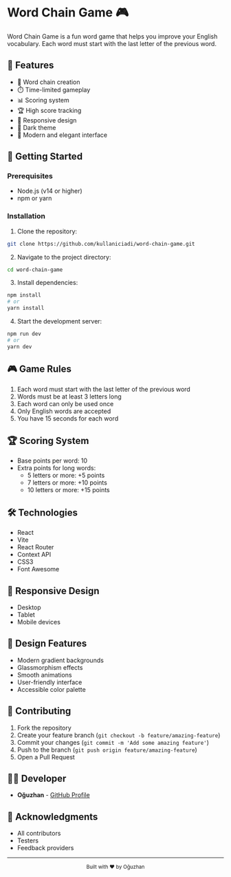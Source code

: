 # Word Chain Game 🎮

Word Chain Game is a fun word game that helps you improve your English vocabulary. Each word must start with the last letter of the previous word.

## 🌟 Features

- 🎯 Word chain creation
- ⏱️ Time-limited gameplay
- 📊 Scoring system
- 🏆 High score tracking
- 📱 Responsive design
- 🌙 Dark theme
- 🎨 Modern and elegant interface

## 🚀 Getting Started

### Prerequisites

- Node.js (v14 or higher)
- npm or yarn

### Installation

1. Clone the repository:

```bash
git clone https://github.com/kullaniciadi/word-chain-game.git
```

2. Navigate to the project directory:

```bash
cd word-chain-game
```

3. Install dependencies:

```bash
npm install
# or
yarn install
```

4. Start the development server:

```bash
npm run dev
# or
yarn dev
```

## 🎮 Game Rules

1. Each word must start with the last letter of the previous word
2. Words must be at least 3 letters long
3. Each word can only be used once
4. Only English words are accepted
5. You have 15 seconds for each word

## 🏆 Scoring System

- Base points per word: 10
- Extra points for long words:
  - 5 letters or more: +5 points
  - 7 letters or more: +10 points
  - 10 letters or more: +15 points

## 🛠️ Technologies

- React
- Vite
- React Router
- Context API
- CSS3
- Font Awesome

## 📱 Responsive Design

- Desktop
- Tablet
- Mobile devices

## 🎨 Design Features

- Modern gradient backgrounds
- Glassmorphism effects
- Smooth animations
- User-friendly interface
- Accessible color palette

## 🤝 Contributing

1. Fork the repository
2. Create your feature branch (`git checkout -b feature/amazing-feature`)
3. Commit your changes (`git commit -m 'Add some amazing feature'`)
4. Push to the branch (`git push origin feature/amazing-feature`)
5. Open a Pull Request

## 👨‍💻 Developer

- **Oğuzhan** - [GitHub Profile](https://github.com/kullaniciadi)

## 🙏 Acknowledgments

- All contributors
- Testers
- Feedback providers

---

<div align="center">
  <sub>Built with ❤️ by Oğuzhan</sub>
</div>

